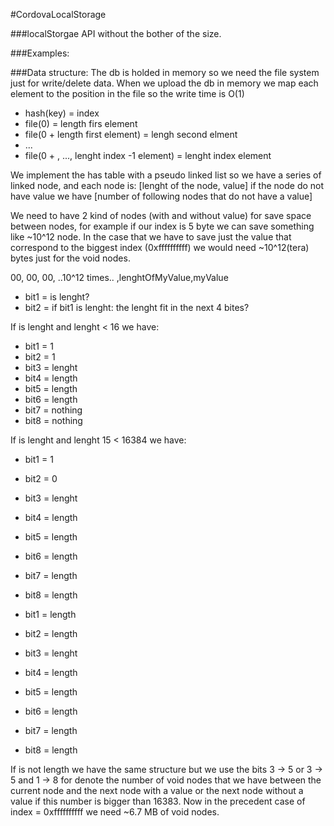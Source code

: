 #CordovaLocalStorage

###localStorgae API without the bother of the size.

###Examples:

###Data structure:
The db is holded in memory so we need the file system just for write/delete data.
When we upload the db in memory we map each element to the position in the file so the
write time is O(1)

* hash(key) = index
* file(0) = length firs element
* file(0 + length first element) = lengh second elment
* ...
* file(0 + , ..., lenght index -1 element) = lenght index element

We implement the has table with a pseudo linked list so we have a series of linked node, and each node is:
[lenght of the node, value] if the node do not have value we have [number of following nodes that do not have
a value]

We need to have 2 kind of nodes (with and without value) for save space between nodes, for example if our index
is 5 byte we can save something like ~10^12 node. In the case that we have to save just the value that
correspond to the biggest index (0xffffffffff) we would need ~10^12(tera) bytes just for the void nodes.

00, 00, 00, ..10^12 times.. ,lenghtOfMyValue,myValue

* bit1 = is lenght?
* bit2 = if bit1 is lenght: the lenght fit in the next 4 bites?

If is lenght and lenght < 16 we have:

* bit1 = 1
* bit2 = 1
* bit3 = lenght
* bit4 = length
* bit5 = length
* bit6 = length
* bit7 = nothing
* bit8 = nothing

If is lenght and lenght 15 < 16384 we have:

* bit1 = 1
* bit2 = 0
* bit3 = lenght
* bit4 = length
* bit5 = length
* bit6 = length
* bit7 = length
* bit8 = length

* bit1 = length
* bit2 = length
* bit3 = lenght
* bit4 = length
* bit5 = length
* bit6 = length
* bit7 = length
* bit8 = length

If is not length we have the same structure but we use the bits 3 -> 5 or 3 -> 5 and 1 -> 8 for denote
the number of void nodes that we have between the current node and the next node with a value or the next node
without a value if this number is bigger than 16383.
Now in the precedent case of index = 0xffffffffff we need ~6.7 MB of void nodes.

